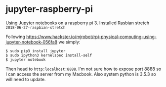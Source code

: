 # jupyter-raspberry-pi
Using Jupyter notebooks on a raspberry pi 3. Installed Rasbian stretch `2018-06-27-raspbian-stretch`

Following https://www.hackster.io/mjrobot/rpi-physical-computing-using-jupyter-notebook-056fa8 we simply:
```
$ sudo pip3 install jupyter
$ sudo ipython3 kernelspec install-self
$ jupyter notebook
```
Then head to `http:localhost:8888`. I'm not sure how to expose port 8888 so I can access the server from my Macbook. Also system python is 3.5.3 so will need to update.
